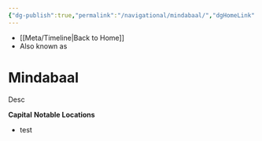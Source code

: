 ```yaml
---
{"dg-publish":true,"permalink":"/navigational/mindabaal/","dgHomeLink":false}
---
```


- [[Meta/Timeline\|Back to Home]]
- Also known as 

# Mindabaal
Desc

**Capital**
**Notable Locations**
- test
